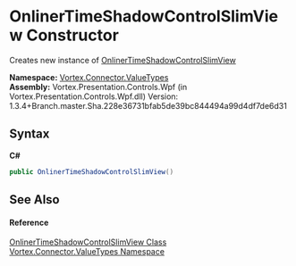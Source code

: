# OnlinerTimeShadowControlSlimView Constructor 
 

Creates new instance of <a href="T_Vortex_Connector_ValueTypes_OnlinerTimeShadowControlSlimView.md">OnlinerTimeShadowControlSlimView</a>

**Namespace:**&nbsp;<a href="N_Vortex_Connector_ValueTypes.md">Vortex.Connector.ValueTypes</a><br />**Assembly:**&nbsp;Vortex.Presentation.Controls.Wpf (in Vortex.Presentation.Controls.Wpf.dll) Version: 1.3.4+Branch.master.Sha.228e36731bfab5de39bc844494a99d4df7de6d31

## Syntax

**C#**<br />
``` C#
public OnlinerTimeShadowControlSlimView()
```


## See Also


#### Reference
<a href="T_Vortex_Connector_ValueTypes_OnlinerTimeShadowControlSlimView.md">OnlinerTimeShadowControlSlimView Class</a><br /><a href="N_Vortex_Connector_ValueTypes.md">Vortex.Connector.ValueTypes Namespace</a><br />